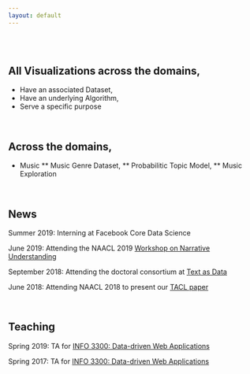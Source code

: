 ```yaml
---
layout: default
---
```


<br>

<!-- ## Hello! -->

<!-- <img class="profile-picture" src="me.jpg"> -->

<!-- I'm an [Information Science](http://infosci.cornell.edu/) PhD student at Cornell University working in natural language processing. My advisor is [David Mimno](https://mimno.infosci.cornell.edu/).

## Thinking of the Title



* Why Computational? The visualization is strictly based upon a statistical algorithm as opposed to a creative visualization.
* Why Essays? The underlying algorithms are theorized with design sensibilities as opposed to brute-force and indifferent computing.
<!-- * Interests: NLP, ML, unsupervised methods, digital humanities, computational social science -->

<br>

## All Visualizations across the domains,

* Have an associated Dataset,
* Have an underlying Algorithm,
* Serve a specific purpose

<br>

## Across the domains,
* Music
** Music Genre Dataset,
** Probabilitic Topic Model,
** Music Exploration

<br>

## News

Summer 2019: Interning at Facebook Core Data Science  

June 2019: Attending the NAACL 2019 [Workshop on Narrative Understanding](https://sites.google.com/view/narrativeunderstanding/)

September 2018: Attending the doctoral consortium at [Text as Data](https://nlp.washington.edu/tada2018)  

June 2018: Attending NAACL 2018 to present our [TACL paper](https://transacl.org/ojs/index.php/tacl/article/view/1202)  

<br>

## Teaching

Spring 2019: TA for [INFO 3300: Data-driven Web Applications](http://jeffrz.com/info3300/)  
  
Spring 2017: TA for [INFO 3300: Data-driven Web Applications](https://mimno.infosci.cornell.edu/info3300/)

<br><br>
